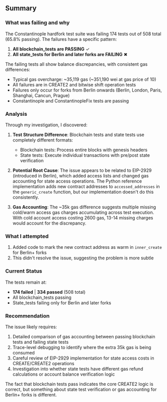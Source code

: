 ## Summary

### What was failing and why

The Constantinople hardfork test suite was failing 174 tests out of 508 total (65.8% passing). The failures have a specific pattern:

1. **All blockchain_tests are PASSING** ✓
2. **All state_tests for Berlin and later forks are FAILING** ✖

The failing tests all show balance discrepancies, with consistent gas differences:
- Typical gas overcharge: ~35,119 gas (~351,190 wei at gas price of 10)
- All failures are in CREATE2 and bitwise shift operation tests
- Failures only occur for forks from Berlin onwards (Berlin, London, Paris, Shanghai, Cancun, Prague)
- Constantinople and ConstantinopleFix tests are passing

### Analysis

Through my investigation, I discovered:

1. **Test Structure Difference**: Blockchain tests and state tests use completely different formats:
   - Blockchain tests: Process entire blocks with genesis headers
   - State tests: Execute individual transactions with pre/post state verification

2. **Potential Root Cause**: The issue appears to be related to EIP-2929 (introduced in Berlin), which added access lists and changed gas accounting for state access operations. The Python reference implementation adds new contract addresses to `accessed_addresses` in the `generic_create` function, but our implementation doesn't do this consistently.

3. **Gas Accounting**: The ~35k gas difference suggests multiple missing cold/warm access gas charges accumulating across test execution. With cold account access costing 2600 gas, 13-14 missing charges would account for the discrepancy.

### What I attempted

1. Added code to mark the new contract address as warm in `inner_create` for Berlin+ forks
2. This didn't resolve the issue, suggesting the problem is more subtle

### Current Status

The tests remain at:
- **174 failed** | **334 passed** (508 total)
- All blockchain_tests passing
- State_tests failing only for Berlin and later forks

### Recommendation

The issue likely requires:
1. Detailed comparison of gas accounting between passing blockchain tests and failing state tests
2. Trace-level debugging to identify where the extra 35k gas is being consumed
3. Careful review of EIP-2929 implementation for state access costs in CREATE/CREATE2 operations
4. Investigation into whether state tests have different gas refund calculations or account balance verification logic

The fact that blockchain tests pass indicates the core CREATE2 logic is correct, but something about state test verification or gas accounting for Berlin+ forks is different.